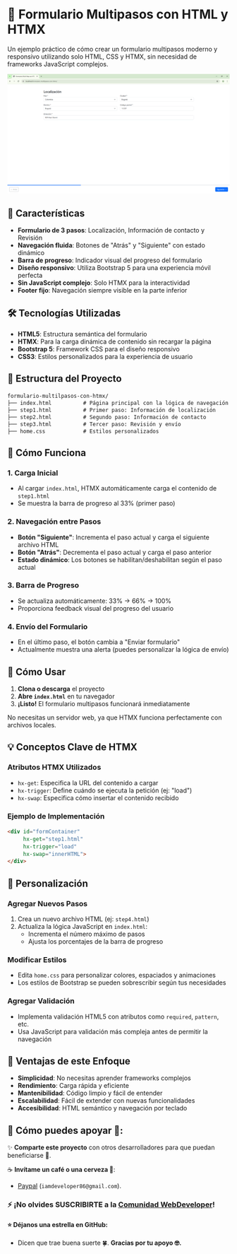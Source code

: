 # 📝 Formulario Multipasos con HTML y HTMX

Un ejemplo práctico de cómo crear un formulario multipasos moderno y responsivo utilizando solo HTML, CSS y HTMX, sin necesidad de frameworks JavaScript complejos.

![Vista Previa](https://raw.githubusercontent.com/urian121/imagenes-proyectos-github/refs/heads/master/formulario-multipasos-con-html-y-htmx.png)

## 🚀 Características

- **Formulario de 3 pasos**: Localización, Información de contacto y Revisión
- **Navegación fluida**: Botones de "Atrás" y "Siguiente" con estado dinámico
- **Barra de progreso**: Indicador visual del progreso del formulario
- **Diseño responsivo**: Utiliza Bootstrap 5 para una experiencia móvil perfecta
- **Sin JavaScript complejo**: Solo HTMX para la interactividad
- **Footer fijo**: Navegación siempre visible en la parte inferior

## 🛠️ Tecnologías Utilizadas

- **HTML5**: Estructura semántica del formulario
- **HTMX**: Para la carga dinámica de contenido sin recargar la página
- **Bootstrap 5**: Framework CSS para el diseño responsivo
- **CSS3**: Estilos personalizados para la experiencia de usuario

## 📁 Estructura del Proyecto

```
formulario-multilpasos-con-htmx/
├── index.html          # Página principal con la lógica de navegación
├── step1.html          # Primer paso: Información de localización
├── step2.html          # Segundo paso: Información de contacto
├── step3.html          # Tercer paso: Revisión y envío
├── home.css            # Estilos personalizados
```

## 🎯 Cómo Funciona

### 1. **Carga Inicial**
- Al cargar `index.html`, HTMX automáticamente carga el contenido de `step1.html`
- Se muestra la barra de progreso al 33% (primer paso)

### 2. **Navegación entre Pasos**
- **Botón "Siguiente"**: Incrementa el paso actual y carga el siguiente archivo HTML
- **Botón "Atrás"**: Decrementa el paso actual y carga el paso anterior
- **Estado dinámico**: Los botones se habilitan/deshabilitan según el paso actual

### 3. **Barra de Progreso**
- Se actualiza automáticamente: 33% → 66% → 100%
- Proporciona feedback visual del progreso del usuario

### 4. **Envío del Formulario**
- En el último paso, el botón cambia a "Enviar formulario"
- Actualmente muestra una alerta (puedes personalizar la lógica de envío)

## 🚀 Cómo Usar

1. **Clona o descarga** el proyecto
2. **Abre `index.html`** en tu navegador
3. **¡Listo!** El formulario multipasos funcionará inmediatamente

No necesitas un servidor web, ya que HTMX funciona perfectamente con archivos locales.

## 💡 Conceptos Clave de HTMX

### Atributos HTMX Utilizados

- `hx-get`: Especifica la URL del contenido a cargar
- `hx-trigger`: Define cuándo se ejecuta la petición (ej: "load")
- `hx-swap`: Especifica cómo insertar el contenido recibido

### Ejemplo de Implementación

```html
<div id="formContainer" 
     hx-get="step1.html" 
     hx-trigger="load"
     hx-swap="innerHTML">
</div>
```

## 🎨 Personalización

### Agregar Nuevos Pasos

1. Crea un nuevo archivo HTML (ej: `step4.html`)
2. Actualiza la lógica JavaScript en `index.html`:
   - Incrementa el número máximo de pasos
   - Ajusta los porcentajes de la barra de progreso

### Modificar Estilos

- Edita `home.css` para personalizar colores, espaciados y animaciones
- Los estilos de Bootstrap se pueden sobrescribir según tus necesidades

### Agregar Validación

- Implementa validación HTML5 con atributos como `required`, `pattern`, etc.
- Usa JavaScript para validación más compleja antes de permitir la navegación

## 🌟 Ventajas de este Enfoque

- **Simplicidad**: No necesitas aprender frameworks complejos
- **Rendimiento**: Carga rápida y eficiente
- **Mantenibilidad**: Código limpio y fácil de entender
- **Escalabilidad**: Fácil de extender con nuevas funcionalidades
- **Accesibilidad**: HTML semántico y navegación por teclado

## 🙌 Cómo puedes apoyar 📢:

✨ **Comparte este proyecto** con otros desarrolladores para que puedan beneficiarse 📢.

☕ **Invítame un café o una cerveza 🍺**:
   - [Paypal](https://www.paypal.me/iamdeveloper86) (`iamdeveloper86@gmail.com`).

### ⚡ ¡No olvides SUSCRIBIRTE a la [Comunidad WebDeveloper](https://www.youtube.com/WebDeveloperUrianViera?sub_confirmation=1)!


#### ⭐ **Déjanos una estrella en GitHub**:
   - Dicen que trae buena suerte 🍀.
**Gracias por tu apoyo 🤓.**
